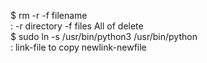 $ rm -r -f filename  
: -r directory -f files All of delete  
$ sudo ln -s /usr/bin/python3 /usr/bin/python  
: link-file to copy newlink-newfile  

